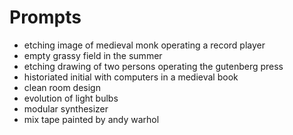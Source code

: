 # Prompts

- etching image of medieval monk operating a record player
- empty grassy field in the summer
- etching drawing of two persons operating the gutenberg press
- historiated initial with computers in a medieval book
- clean room design
- evolution of light bulbs
- modular synthesizer
- mix tape painted by andy warhol
